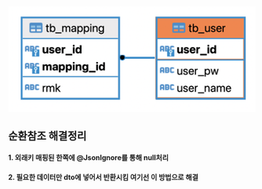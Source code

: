 ![](./table.png)


## 순환참조 해결정리 

#### 1. 외래키 매핑된 한쪽에 @JsonIgnore를 통해 null처리
#### 2. 필요한 데이터만 dto에 넣어서 반환시킴 여기선 이 방법으로 해결
